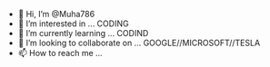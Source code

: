 - 👋 Hi, I’m @Muha786
- 👀 I’m interested in ... CODING
- 🌱 I’m currently learning ... CODIND
- 💞️ I’m looking to collaborate on ... GOOGLE//MICROSOFT//TESLA
- 📫 How to reach me ...

<!---
Muha786/Muha786 is a ✨ special ✨ repository because its `README.md` (this file) appears on your GitHub profile.
You can click the Preview link to take a look at your changes.
--->
